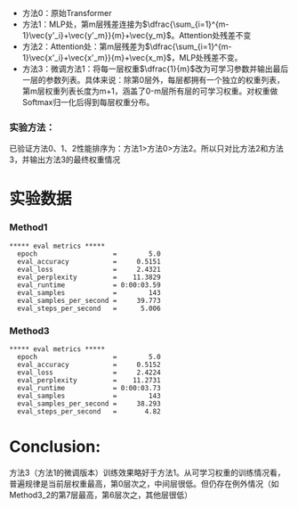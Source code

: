 * 方法0：原始Transformer
* 方法1：MLP处，第m层残差连接为$\dfrac{\sum_{i=1}^{m-1}\vec{y'_i}+\vec{y'_m}}{m}+\vec{y_m}$。Attention处残差不变
* 方法2：Attention处：第m层残差为$\dfrac{\sum_{i=1}^{m-1}\vec{x'_i}+\vec{x'_m}}{m}+\vec{x_m}$，MLP处残差不变。
* 方法3：微调方法1：将每一层权重$\dfrac{1}{m}$改为可学习参数并输出最后一层的参数列表。具体来说：除第0层外，每层都拥有一个独立的权重列表，第m层权重列表长度为m+1，涵盖了0-m层所有层的可学习权重。对权重做Softmax归一化后得到每层权重分布。


### 实验方法：
已验证方法0、1、2性能排序为：方法1>方法0>方法2。所以只对比方法2和方法3，并输出方法3的最终权重情况

# 实验数据

### Method1
```
***** eval metrics *****
  epoch                   =        5.0
  eval_accuracy           =     0.5151
  eval_loss               =     2.4321
  eval_perplexity         =    11.3829
  eval_runtime            = 0:00:03.59
  eval_samples            =        143
  eval_samples_per_second =     39.773
  eval_steps_per_second   =      5.006
```

### Method3
```
***** eval metrics *****
  epoch                   =        5.0
  eval_accuracy           =     0.5152
  eval_loss               =     2.4224
  eval_perplexity         =    11.2731
  eval_runtime            = 0:00:03.73
  eval_samples            =        143
  eval_samples_per_second =     38.293
  eval_steps_per_second   =       4.82
```


# Conclusion:

方法3（方法1的微调版本）训练效果略好于方法1。从可学习权重的训练情况看，普遍规律是当前层权重最高，第0层次之，中间层很低。但仍存在例外情况（如Method3_2的第7层最高，第6层次之，其他层很低）